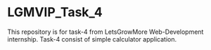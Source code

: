 # LGMVIP_Task_4
This repository is for task-4 from LetsGrowMore Web-Development internship. Task-4 consist of simple calculator application.
